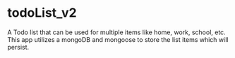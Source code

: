# todoList_v2
A Todo list that can be used for multiple items like home, work, school, etc. This app utilizes a mongoDB and mongoose to store the list items which will persist.
